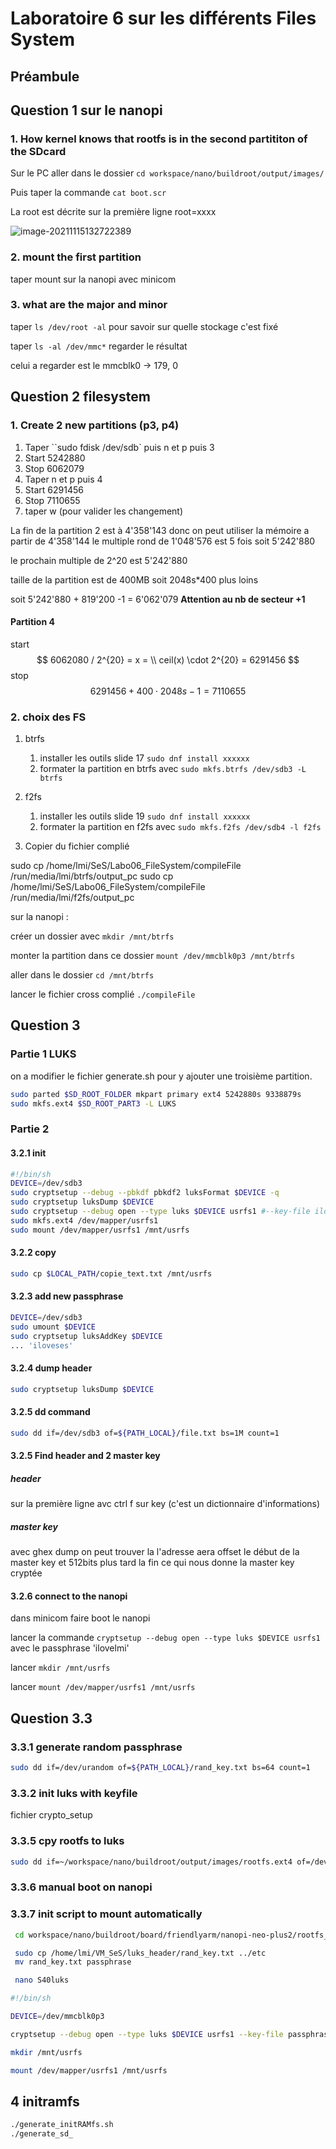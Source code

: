 # Laboratoire 6 sur les différents Files System

## Préambule

## Question 1 sur le nanopi

### 1. How kernel knows that rootfs is in the second partititon of the SDcard

Sur le PC aller dans le dossier `cd workspace/nano/buildroot/output/images/`

Puis taper la commande `cat boot.scr`

La root est décrite sur la première ligne root=xxxx

![image-20211115132722389](C:\Users\quent\AppData\Roaming\Typora\typora-user-images\image-20211115132722389.png)

### 2. mount the first partition

taper mount sur la nanopi avec minicom

### 3. what are the major and minor

taper `ls /dev/root -al` pour savoir sur quelle stockage c'est fixé

taper `ls -al /dev/mmc*` regarder le résultat

celui a regarder est le mmcblk0 -> 179, 0

## Question 2 filesystem

### 1. Create 2 new partitions (p3, p4)

1. Taper ``sudo fdisk /dev/sdb`  puis n et p puis 3
2. Start 5242880
3. Stop 6062079
4. Taper n et p puis 4
5. Start 6291456
6. Stop 7110655
7. taper w (pour valider les changement)

La fin de la partition 2 est à 4'358'143 donc on peut utiliser la mémoire a partir de 4'358'144 le multiple rond de 1'048'576 est 5 fois soit 5'242'880

le prochain multiple de 2^20 est 5'242'880

taille de la partition est de 400MB soit 2048s*400 plus loins

soit 5'242'880 + 819'200 -1  = 6'062'079 **Attention au nb de secteur +1**

#### Partition 4

start
$$
6062080 / 2^{20} = x = \\
ceil(x) \cdot 2^{20} = 6291456
$$
stop
$$
6291456 + 400\cdot 2048s - 1 = 7110655
$$

### 2. choix des FS

1. btrfs

   1. installer les outils slide 17 `sudo dnf install xxxxxx`
   2. formater la partition en btrfs avec `sudo mkfs.btrfs /dev/sdb3 -L btrfs`
2. f2fs

   1. installer les outils slide 19 `sudo dnf install xxxxxx`
   2. formater la partition en f2fs avec `sudo mkfs.f2fs /dev/sdb4 -l f2fs`

3. Copier du fichier complié

sudo cp /home/lmi/SeS/Labo06_FileSystem/compileFile /run/media/lmi/btrfs/output_pc
sudo cp /home/lmi/SeS/Labo06_FileSystem/compileFile /run/media/lmi/f2fs/output_pc

sur la nanopi :

créer un dossier avec `mkdir /mnt/btrfs`

monter la partition dans ce dossier `mount /dev/mmcblk0p3 /mnt/btrfs`

aller dans le dossier `cd /mnt/btrfs`

lancer le fichier cross complié `./compileFile`

## Question 3

### Partie 1 LUKS

   on a modifier le fichier generate.sh pour y ajouter une troisième partition.

   ```bash
   sudo parted $SD_ROOT_FOLDER mkpart primary ext4 5242880s 9338879s
   sudo mkfs.ext4 $SD_ROOT_PART3 -L LUKS
   ```

### Partie 2

#### 3.2.1 init

   ```bash
   #!/bin/sh
   DEVICE=/dev/sdb3
   sudo cryptsetup --debug --pbkdf pbkdf2 luksFormat $DEVICE -q
   sudo cryptsetup luksDump $DEVICE
   sudo cryptsetup --debug open --type luks $DEVICE usrfs1 #--key-file ilovelmi
   sudo mkfs.ext4 /dev/mapper/usrfs1
   sudo mount /dev/mapper/usrfs1 /mnt/usrfs
   ```

#### 3.2.2 copy

   ```bash
   sudo cp $LOCAL_PATH/copie_text.txt /mnt/usrfs
   ```

#### 3.2.3 add new passphrase

   ```bash
   DEVICE=/dev/sdb3
   sudo umount $DEVICE
   sudo cryptsetup luksAddKey $DEVICE
   ... 'iloveses'
   ```

#### 3.2.4 dump header

   ```bash
   sudo cryptsetup luksDump $DEVICE
   ```

#### 3.2.5 dd command

   ```bash
   sudo dd if=/dev/sdb3 of=${PATH_LOCAL}/file.txt bs=1M count=1
   ```

#### 3.2.5 Find header and 2 master key

##### header

   sur la première ligne avc ctrl f sur key (c'est un dictionnaire d'informations)

##### master key

   avec ghex dump on peut trouver la l'adresse aera offset le début de la master key et 512bits plus tard la fin ce qui nous donne la master key cryptée

#### 3.2.6 connect to the nanopi

   dans minicom faire boot le nanopi

   lancer la commande `cryptsetup --debug open --type luks $DEVICE usrfs1` avec le passphrase 'ilovelmi'

lancer `mkdir /mnt/usrfs`

lancer `mount /dev/mapper/usrfs1 /mnt/usrfs`

## Question 3.3

### 3.3.1 generate random passphrase

```bash
sudo dd if=/dev/urandom of=${PATH_LOCAL}/rand_key.txt bs=64 count=1
```

### 3.3.2 init luks with keyfile

fichier crypto_setup

### 3.3.5 cpy rootfs to luks

```bash
sudo dd if=~/workspace/nano/buildroot/output/images/rootfs.ext4 of=/dev/mapper/usrfs1 bs=4M
```

### 3.3.6  manual boot on nanopi

### 3.3.7 init script to mount automatically

```bash
 cd workspace/nano/buildroot/board/friendlyarm/nanopi-neo-plus2/rootfs_overlay/etc

 sudo cp /home/lmi/VM_SeS/luks_header/rand_key.txt ../etc
 mv rand_key.txt passphrase

 nano S40luks

```

```bash
#!/bin/sh

DEVICE=/dev/mmcblk0p3

cryptsetup --debug open --type luks $DEVICE usrfs1 --key-file passphrase

mkdir /mnt/usrfs

mount /dev/mapper/usrfs1 /mnt/usrfs

```

## 4 initramfs

```bash
./generate_initRAMfs.sh
./generate_sd_
```

